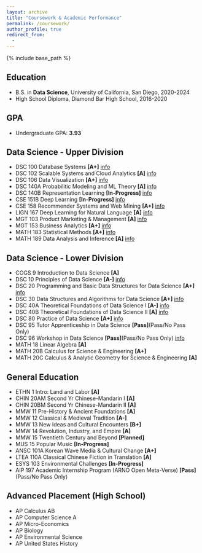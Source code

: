 ```yaml
---
layout: archive
title: "Coursework & Academic Performance"
permalink: /coursework/
author_profile: true
redirect_from:
  -
---
```


{% include base_path %}

## Education
* B.S. in **Data Science**, University of California, San Diego, 2020-2024
* High School Diploma, Diamond Bar High School, 2016-2020

## GPA
* Undergraduate GPA: **3.93**

## Data Science - Upper Division
* DSC 100 Database Systems **[A+]** [info](https://datascience.ucsd.edu/current-students/course-descriptions-and-prerequisites/#dsc-100-introduction-to-data-management)
* DSC 102 Scalable Systems and Cloud Analytics **[A]** [info](https://datascience.ucsd.edu/current-students/course-descriptions-and-prerequisites/#dsc-102-systems-for-scalable-analytics)
* DSC 106 Data Visualization **[A+]** [info](https://datascience.ucsd.edu/current-students/course-descriptions-and-prerequisites/#dsc-106-introduction-to-data-visualization)
* DSC 140A Probabilitic Modeling and ML Theory **[A]** [info](https://datascience.ucsd.edu/current-students/course-descriptions-and-prerequisites/#dsc-104a-probabilistic-modeling-and-machine-learning)
* DSC 140B Representation Learning **[In-Progress]** [info](https://datascience.ucsd.edu/current-students/course-descriptions-and-prerequisites/#1679955885240-82e1ab79-274e)
* CSE 151B Deep Learning **[In-Progress]** [info](https://sites.google.com/view/cse151b)
* CSE 158 Recommender Systems and Web Mining **[A+]** [info](https://catalog.ucsd.edu/courses/CSE.html)
* LIGN 167 Deep Learning for Natural Language **[A]** [info](https://linguistics.ucsd.edu/undergrad/course_info/lign167.html)
* MGT 103 Product Marketing & Management **[A]** [info](https://catalog.ucsd.edu/courses/MGT.html)
* MGT 153 Business Analytics **[A+]** [info](https://catalog.ucsd.edu/courses/MGT.html)
* MATH 183 Statistical Methods **[A+]** [info]()
* MATH 189 Data Analysis and Inference **[A]** [info]()

## Data Science - Lower Division
* COGS 9 Introduction to Data Science **[A]**
* DSC 10 Principles of Data Science **[A-]** [info](https://datascience.ucsd.edu/current-students/course-descriptions-and-prerequisites/#1679954873172-2b340f5c-818d)
* DSC 20 Programming and Basic Data Structures for Data Science **[A+]** [info](https://datascience.ucsd.edu/current-students/course-descriptions-and-prerequisites/#1679954873241-6de9a7d0-5565)
* DSC 30 Data Structures and Algorithms for Data Science **[A+]** [info](https://datascience.ucsd.edu/current-students/course-descriptions-and-prerequisites/#1679954971747-1ea79786-d804)
* DSC 40A Theoretical Foundations of Data Science I **[A-]** [info](https://datascience.ucsd.edu/current-students/course-descriptions-and-prerequisites/#1679955377919-e4a3ec8d-128f)
* DSC 40B Theoretical Foundations of Data Science II **[A]** [info](https://datascience.ucsd.edu/current-students/course-descriptions-and-prerequisites/#1679955377945-189cb493-9953)
* DSC 80 Practice of Data Science **[A+]** [info](https://datascience.ucsd.edu/current-students/course-descriptions-and-prerequisites/#1679955483238-41cbfd2a-0de2)
* DSC 95 Tutor Apprenticeship in Data Science **[Pass]**(Pass/No Pass Only)
* DSC 96 Workshop in Data Science **[Pass]**(Pass/No Pass Only) [info](https://datascience.ucsd.edu/current-students/course-descriptions-and-prerequisites/#1679954978637-7cc1d848-05db)
* MATH 18 Linear Algebra **[A]**
* MATH 20B Calculus for Science & Engineering **[A+]**
* MATH 20C Calculus & Analytic Geometry for Science & Engineering **[A]**

## General Education
* ETHN 1 Intro: Land and Labor **[A]**
* CHIN 20AM Second Yr Chinese-Mandarin I **[A]**
* CHIN 20BM Second Yr Chinese-Mandarin II **[A]**
* MMW 11 Pre-History & Ancient Foundations **[A]**
* MMW 12 Classical & Medieval Tradition **[A-]**
* MMW 13 New Ideas and Cultural Encounters **[B+]**
* MMW 14 Revolution, Industry, and Empire **[A]**
* MMW 15 Twentieth Century and Beyond **[Planned]**
* MUS 15 Popular Music **[In-Progress]**
* ANSC 101A Korean Wave Media & Cultural Change **[A+]**
* LTEA 110A Classical Chinese Fiction in Translation **[A]**
* ESYS 103 Environmental Challenges **[In-Progress]**
* AIP 197 Academic Internship Program (ARNO Open Meta-Verse) **[Pass]**(Pass/No Pass Only)

## Advanced Placement (High School)
* AP Calculus AB
* AP Computer Science A
* AP Micro-Economics
* AP Biology
* AP Environmental Science
* AP United States History